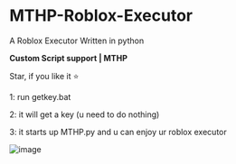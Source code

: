 # MTHP-Roblox-Executor

A Roblox Executor Written in python

**Custom Script support | MTHP**

Star, if you like it :star:

1: run getkey.bat

2: it will get a key (u need to do nothing)

3: it starts up MTHP.py and u can enjoy ur roblox executor

![image](https://user-images.githubusercontent.com/116384757/205469793-dd165a26-a625-4f8e-aa7e-0bced39b252d.png)
